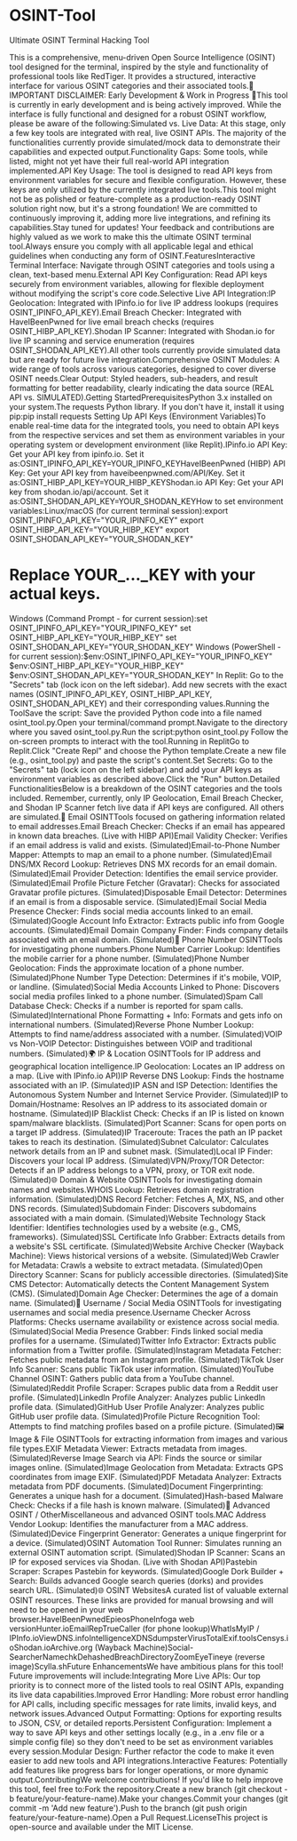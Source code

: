 # OSINT-Tool
Ultimate OSINT Terminal Hacking Tool



This is a comprehensive, menu-driven Open Source Intelligence (OSINT) tool designed for the terminal, inspired by the style and functionality of professional tools like RedTiger. It provides a structured, interactive interface for various OSINT categories and their associated tools.🚨 IMPORTANT DISCLAIMER: Early Development & Work in Progress 🚨This tool is currently in early development and is being actively improved. While the interface is fully functional and designed for a robust OSINT workflow, please be aware of the following:Simulated vs. Live Data: At this stage, only a few key tools are integrated with real, live OSINT APIs. The majority of the functionalities currently provide simulated/mock data to demonstrate their capabilities and expected output.Functionality Gaps: Some tools, while listed, might not yet have their full real-world API integration implemented.API Key Usage: The tool is designed to read API keys from environment variables for secure and flexible configuration. However, these keys are only utilized by the currently integrated live tools.This tool might not be as polished or feature-complete as a production-ready OSINT solution right now, but it's a strong foundation! We are committed to continuously improving it, adding more live integrations, and refining its capabilities.Stay tuned for updates! Your feedback and contributions are highly valued as we work to make this the ultimate OSINT terminal tool.Always ensure you comply with all applicable legal and ethical guidelines when conducting any form of OSINT.FeaturesInteractive Terminal Interface: Navigate through OSINT categories and tools using a clean, text-based menu.External API Key Configuration: Read API keys securely from environment variables, allowing for flexible deployment without modifying the script's core code.Selective Live API Integration:IP Geolocation: Integrated with IPinfo.io for live IP address lookups (requires OSINT_IPINFO_API_KEY).Email Breach Checker: Integrated with HaveIBeenPwned for live email breach checks (requires OSINT_HIBP_API_KEY).Shodan IP Scanner: Integrated with Shodan.io for live IP scanning and service enumeration (requires OSINT_SHODAN_API_KEY).All other tools currently provide simulated data but are ready for future live integration.Comprehensive OSINT Modules: A wide range of tools across various categories, designed to cover diverse OSINT needs.Clear Output: Styled headers, sub-headers, and result formatting for better readability, clearly indicating the data source (REAL API vs. SIMULATED).Getting StartedPrerequisitesPython 3.x installed on your system.The requests Python library. If you don't have it, install it using pip:pip install requests
Setting Up API Keys (Environment Variables)To enable real-time data for the integrated tools, you need to obtain API keys from the respective services and set them as environment variables in your operating system or development environment (like Replit).IPinfo.io API Key: Get your API key from ipinfo.io. Set it as:OSINT_IPINFO_API_KEY=YOUR_IPINFO_KEYHaveIBeenPwned (HIBP) API Key: Get your API key from haveibeenpwned.com/API/Key. Set it as:OSINT_HIBP_API_KEY=YOUR_HIBP_KEYShodan.io API Key: Get your API key from shodan.io/api/account. Set it as:OSINT_SHODAN_API_KEY=YOUR_SHODAN_KEYHow to set environment variables:Linux/macOS (for current terminal session):export OSINT_IPINFO_API_KEY="YOUR_IPINFO_KEY"
export OSINT_HIBP_API_KEY="YOUR_HIBP_KEY"
export OSINT_SHODAN_API_KEY="YOUR_SHODAN_KEY"
# Replace YOUR_..._KEY with your actual keys.
Windows (Command Prompt - for current session):set OSINT_IPINFO_API_KEY="YOUR_IPINFO_KEY"
set OSINT_HIBP_API_KEY="YOUR_HIBP_KEY"
set OSINT_SHODAN_API_KEY="YOUR_SHODAN_KEY"
Windows (PowerShell - for current session):$env:OSINT_IPINFO_API_KEY="YOUR_IPINFO_KEY"
$env:OSINT_HIBP_API_KEY="YOUR_HIBP_KEY"
$env:OSINT_SHODAN_API_KEY="YOUR_SHODAN_KEY"
In Replit: Go to the "Secrets" tab (lock icon on the left sidebar). Add new secrets with the exact names (OSINT_IPINFO_API_KEY, OSINT_HIBP_API_KEY, OSINT_SHODAN_API_KEY) and their corresponding values.Running the ToolSave the script: Save the provided Python code into a file named osint_tool.py.Open your terminal/command prompt.Navigate to the directory where you saved osint_tool.py.Run the script:python osint_tool.py
Follow the on-screen prompts to interact with the tool.Running in ReplitGo to Replit.Click "Create Repl" and choose the Python template.Create a new file (e.g., osint_tool.py) and paste the script's content.Set Secrets: Go to the "Secrets" tab (lock icon on the left sidebar) and add your API keys as environment variables as described above.Click the "Run" button.Detailed FunctionalitiesBelow is a breakdown of the OSINT categories and the tools included. Remember, currently, only IP Geolocation, Email Breach Checker, and Shodan IP Scanner fetch live data if API keys are configured. All others are simulated.📧 Email OSINTTools focused on gathering information related to email addresses.Email Breach Checker: Checks if an email has appeared in known data breaches. (Live with HIBP API)Email Validity Checker: Verifies if an email address is valid and exists. (Simulated)Email-to-Phone Number Mapper: Attempts to map an email to a phone number. (Simulated)Email DNS/MX Record Lookup: Retrieves DNS MX records for an email domain. (Simulated)Email Provider Detection: Identifies the email service provider. (Simulated)Email Profile Picture Fetcher (Gravatar): Checks for associated Gravatar profile pictures. (Simulated)Disposable Email Detector: Determines if an email is from a disposable service. (Simulated)Email Social Media Presence Checker: Finds social media accounts linked to an email. (Simulated)Google Account Info Extractor: Extracts public info from Google accounts. (Simulated)Email Domain Company Finder: Finds company details associated with an email domain. (Simulated)📱 Phone Number OSINTTools for investigating phone numbers.Phone Number Carrier Lookup: Identifies the mobile carrier for a phone number. (Simulated)Phone Number Geolocation: Finds the approximate location of a phone number. (Simulated)Phone Number Type Detection: Determines if it's mobile, VOIP, or landline. (Simulated)Social Media Accounts Linked to Phone: Discovers social media profiles linked to a phone number. (Simulated)Spam Call Database Check: Checks if a number is reported for spam calls. (Simulated)International Phone Formatting + Info: Formats and gets info on international numbers. (Simulated)Reverse Phone Number Lookup: Attempts to find name/address associated with a number. (Simulated)VOIP vs Non-VOIP Detector: Distinguishes between VOIP and traditional numbers. (Simulated)🌍 IP & Location OSINTTools for IP address and geographical location intelligence.IP Geolocation: Locates an IP address on a map. (Live with IPinfo.io API)IP Reverse DNS Lookup: Finds the hostname associated with an IP. (Simulated)IP ASN and ISP Detection: Identifies the Autonomous System Number and Internet Service Provider. (Simulated)IP to Domain/Hostname: Resolves an IP address to its associated domain or hostname. (Simulated)IP Blacklist Check: Checks if an IP is listed on known spam/malware blacklists. (Simulated)Port Scanner: Scans for open ports on a target IP address. (Simulated)IP Traceroute: Traces the path an IP packet takes to reach its destination. (Simulated)Subnet Calculator: Calculates network details from an IP and subnet mask. (Simulated)Local IP Finder: Discovers your local IP address. (Simulated)VPN/Proxy/TOR Detector: Detects if an IP address belongs to a VPN, proxy, or TOR exit node. (Simulated)🌐 Domain & Website OSINTTools for investigating domain names and websites.WHOIS Lookup: Retrieves domain registration information. (Simulated)DNS Record Fetcher: Fetches A, MX, NS, and other DNS records. (Simulated)Subdomain Finder: Discovers subdomains associated with a main domain. (Simulated)Website Technology Stack Identifier: Identifies technologies used by a website (e.g., CMS, frameworks). (Simulated)SSL Certificate Info Grabber: Extracts details from a website's SSL certificate. (Simulated)Website Archive Checker (Wayback Machine): Views historical versions of a website. (Simulated)Web Crawler for Metadata: Crawls a website to extract metadata. (Simulated)Open Directory Scanner: Scans for publicly accessible directories. (Simulated)Site CMS Detector: Automatically detects the Content Management System (CMS). (Simulated)Domain Age Checker: Determines the age of a domain name. (Simulated)👤 Username / Social Media OSINTTools for investigating usernames and social media presence.Username Checker Across Platforms: Checks username availability or existence across social media. (Simulated)Social Media Presence Grabber: Finds linked social media profiles for a username. (Simulated)Twitter Info Extractor: Extracts public information from a Twitter profile. (Simulated)Instagram Metadata Fetcher: Fetches public metadata from an Instagram profile. (Simulated)TikTok User Info Scanner: Scans public TikTok user information. (Simulated)YouTube Channel OSINT: Gathers public data from a YouTube channel. (Simulated)Reddit Profile Scraper: Scrapes public data from a Reddit user profile. (Simulated)LinkedIn Profile Analyzer: Analyzes public LinkedIn profile data. (Simulated)GitHub User Profile Analyzer: Analyzes public GitHub user profile data. (Simulated)Profile Picture Recognition Tool: Attempts to find matching profiles based on a profile picture. (Simulated)🖼️ Image & File OSINTTools for extracting information from images and various file types.EXIF Metadata Viewer: Extracts metadata from images. (Simulated)Reverse Image Search via API: Finds the source or similar images online. (Simulated)Image Geolocation from Metadata: Extracts GPS coordinates from image EXIF. (Simulated)PDF Metadata Analyzer: Extracts metadata from PDF documents. (Simulated)Document Fingerprinting: Generates a unique hash for a document. (Simulated)Hash-based Malware Check: Checks if a file hash is known malware. (Simulated)🧠 Advanced OSINT / OtherMiscellaneous and advanced OSINT tools.MAC Address Vendor Lookup: Identifies the manufacturer from a MAC address. (Simulated)Device Fingerprint Generator: Generates a unique fingerprint for a device. (Simulated)OSINT Automation Tool Runner: Simulates running an external OSINT automation script. (Simulated)Shodan IP Scanner: Scans an IP for exposed services via Shodan. (Live with Shodan API)Pastebin Scraper: Scrapes Pastebin for keywords. (Simulated)Google Dork Builder + Search: Builds advanced Google search queries (dorks) and provides search URL. (Simulated)🌐 OSINT WebsitesA curated list of valuable external OSINT resources. These links are provided for manual browsing and will need to be opened in your web browser.HaveIBeenPwnedEpieosPhoneInfoga web versionHunter.ioEmailRepTrueCaller (for phone lookup)WhatIsMyIP / IPInfo.ioViewDNS.infoIntelligenceXDNSdumpsterVirusTotalExif.toolsCensys.ioShodan.ioArchive.org (Wayback Machine)Social-SearcherNamechkDehashedBreachDirectoryZoomEyeTineye (reverse image)Scylla.shFuture EnhancementsWe have ambitious plans for this tool! Future improvements will include:Integrating More Live APIs: Our top priority is to connect more of the listed tools to real OSINT APIs, expanding its live data capabilities.Improved Error Handling: More robust error handling for API calls, including specific messages for rate limits, invalid keys, and network issues.Advanced Output Formatting: Options for exporting results to JSON, CSV, or detailed reports.Persistent Configuration: Implement a way to save API keys and other settings locally (e.g., in a .env file or a simple config file) so they don't need to be set as environment variables every session.Modular Design: Further refactor the code to make it even easier to add new tools and API integrations.Interactive Features: Potentially add features like progress bars for longer operations, or more dynamic output.ContributingWe welcome contributions! If you'd like to help improve this tool, feel free to:Fork the repository.Create a new branch (git checkout -b feature/your-feature-name).Make your changes.Commit your changes (git commit -m 'Add new feature').Push to the branch (git push origin feature/your-feature-name).Open a Pull Request.LicenseThis project is open-source and available under the MIT License.
